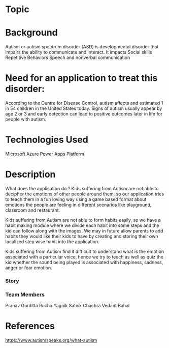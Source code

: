 # Topic

# Background
Autism or autism spectrum disorder (ASD) is developmental disorder that impairs the ability to communicate and interact. It impacts
  Social skills
  Repetitive Behaviors
  Speech and nonverbal communication
 
# Need for an application to treat this disorder: 
  According to the Centre for Disease Control, autism affects and estimated 1 in 54 children in the United States today.
  Signs of autism usually appear by age 2 or 3 and early detection can lead to positive outcomes later in life for people with autism.


# Technologies Used
  Microsoft Azure Power Apps Platform

# Description
  What does the application do ?
  Kids suffering from Autism are not able to decipher the emotions of other people around them, so our application tries to teach them in a fun loving way
  using a game based format about emotions the people are feeling in different scenarios like playground, classroom and restaurant.
  
  Kids suffering from Autism are not able to form habits easily, so we have a habit making module where we divide each habit into some steps and the kid can follow 
  along with the images. We may in future allow parents to add habits they would like their kids to have by creating and storing their own localized step wise habit into the application.
  
  Kids suffering from Autism find it difficult to understand what is the emotion associated with a particular voice, hence we try to teach as well as quiz the kid whether the sound being played is associated with happiness, sadness, anger or fear emotion.
  
  

### Story


### Team Members
Pranav Gurditta
Rucha Yagnik
Satvik Chachra
Vedant Bahal


# References
https://www.autismspeaks.org/what-autism
